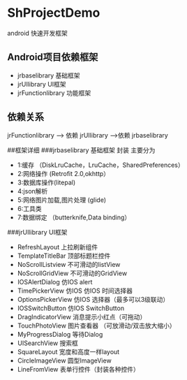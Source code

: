 # ShProjectDemo
android 快速开发框架

## Android项目依赖框架
* jrbaselibrary   基础框架
* jrUIlibrary   UI框架
* jrFunctionlibrary   功能框架


## 依赖关系
jrFunctionlibrary --> 依赖  jrUIlibrary  -->依赖 jrbaselibrary

##框架详细
###jrbaselibrary   基础框架
封装 主要分为
* 1:缓存  （DiskLruCache，LruCache，SharedPreferences）
* 2:网络操作 (Retrofit 2.0,okhttp）
* 3:数据库操作(litepal)
* 4:json解析
* 5:网络图片加载,图片处理  (glide)
* 6:工具类
* 7:数据绑定 （butterknife,Data binding）

###jrUIlibrary   UI框架
* RefreshLayout        上拉刷新组件
* TemplateTitleBar     顶部标题栏控件
* NoScrollListview     不可滑动的listView
* NoScrollGridView     不可滑动的GridView
* IOSAlertDialog       仿IOS alert
* TimePickerView       仿IOS 仿IOS 时间选择器
* OptionsPickerView    仿IOS 选择器（最多可以3级联动）
* IOSSwitchButton      仿IOS SwitchButton
* DragIndicatorView    消息提示小红点（可拖动）
* TouchPhotoView       图片查看器 （可放滑动/双击放大缩小）
* MyProgressDialog     等待Dialog
* UISearchView         搜索框
* SquareLayout         宽度和高度一样layout
* CircleImageView      圆型ImageView
* LineFromView         表单行控件（封装各种控件）








